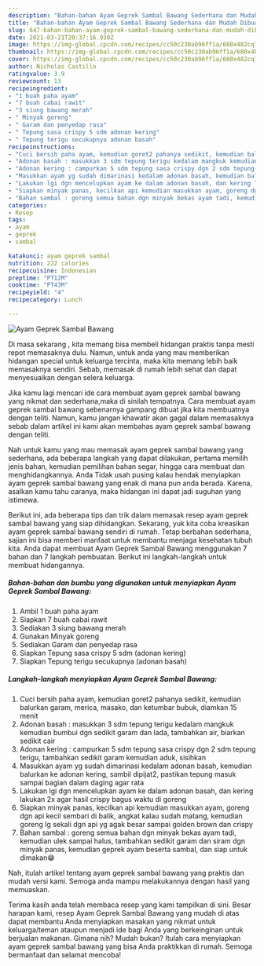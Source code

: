 ```yaml
---
description: "Bahan-bahan Ayam Geprek Sambal Bawang Sederhana dan Mudah Dibuat"
title: "Bahan-bahan Ayam Geprek Sambal Bawang Sederhana dan Mudah Dibuat"
slug: 647-bahan-bahan-ayam-geprek-sambal-bawang-sederhana-dan-mudah-dibuat
date: 2021-03-21T20:37:16.930Z
image: https://img-global.cpcdn.com/recipes/cc50c230ab96ff1a/680x482cq70/ayam-geprek-sambal-bawang-foto-resep-utama.jpg
thumbnail: https://img-global.cpcdn.com/recipes/cc50c230ab96ff1a/680x482cq70/ayam-geprek-sambal-bawang-foto-resep-utama.jpg
cover: https://img-global.cpcdn.com/recipes/cc50c230ab96ff1a/680x482cq70/ayam-geprek-sambal-bawang-foto-resep-utama.jpg
author: Nicholas Castillo
ratingvalue: 3.9
reviewcount: 13
recipeingredient:
- "1 buah paha ayam"
- "7 buah cabai rawit"
- "3 siung bawang merah"
- " Minyak goreng"
- " Garam dan penyedap rasa"
- " Tepung sasa crispy 5 sdm adonan kering"
- " Tepung terigu secukupnya adonan basah"
recipeinstructions:
- "Cuci bersih paha ayam, kemudian goret2 pahanya sedikit, kemudian balurkan garam, merica, masako, dan ketumbar bubuk, diamkan 15 menit"
- "Adonan basah : masukkan 3 sdm tepung terigu kedalam mangkuk kemudian bumbui dgn sedikit garam dan lada, tambahkan air, biarkan sedikit cair"
- "Adonan kering : campurkan 5 sdm tepung sasa crispy dgn 2 sdm tepung terigu, tambahkan sedikit garam kemudian aduk, sisihkan"
- "Masukkan ayam yg sudah dimarinasi kedalam adonan basah, kemudian balurkan ke adonan kering, sambil dipijat2, pastikan tepung masuk sampai bagian dalam daging agar rata"
- "Lakukan lgi dgn mencelupkan ayam ke dalam adonan basah, dan kering lakukan 2x agar hasil crispy bagus waktu di goreng"
- "Siapkan minyak panas, kecilkan api kemudian masukkan ayam, goreng dgn api kecil sembari di balik, angkat kalau sudah matang, kemudian goreng lg sekali dgn api yg agak besar sampai golden brown dan crispy"
- "Bahan sambal : goreng semua bahan dgn minyak bekas ayam tadi, kemudian ulek sampai halus, tambahkan sedikit garam dan siram dgn minyak panas, kemudian geprek ayam beserta sambal, dan siap untuk dimakan😁"
categories:
- Resep
tags:
- ayam
- geprek
- sambal

katakunci: ayam geprek sambal 
nutrition: 222 calories
recipecuisine: Indonesian
preptime: "PT12M"
cooktime: "PT43M"
recipeyield: "4"
recipecategory: Lunch

---
```



![Ayam Geprek Sambal Bawang](https://img-global.cpcdn.com/recipes/cc50c230ab96ff1a/680x482cq70/ayam-geprek-sambal-bawang-foto-resep-utama.jpg)

Di masa  sekarang , kita memang bisa membeli hidangan praktis tanpa mesti repot memasaknya dulu. Namun, untuk anda yang mau memberikan hidangan special untuk keluarga tercinta, maka kita memang lebih baik memasaknya sendiri. Sebab, memasak di rumah lebih sehat dan dapat menyesuaikan dengan selera keluarga.

Jika kamu lagi mencari ide cara membuat ayam geprek sambal bawang yang nikmat dan sederhana,maka di sinilah tempatnya. Cara membuat ayam geprek sambal bawang  sebenarnya gampang dibuat jika kita membuatnya dengan teliti. Namun, kamu jangan khawatir akan gagal dalam memasaknya 
sebab dalam artikel ini kami akan membahas ayam geprek sambal bawang dengan teliti.  



Nah untuk kamu yang mau memasak ayam geprek sambal bawang yang sederhana, ada beberapa langkah yang dapat dilakukan, pertama memilih jenis bahan, kemudian pemilihan bahan segar, hingga cara membuat dan menghidangkannya. Anda Tidak usah pusing kalau hendak menyiapkan ayam geprek sambal bawang yang enak di mana pun anda berada. Karena, asalkan kamu  tahu caranya, maka hidangan ini dapat jadi suguhan yang istimewa.

Berikut ini, ada beberapa tips dan trik dalam memasak resep ayam geprek sambal bawang yang siap dihidangkan. Sekarang, yuk kita coba kreasikan ayam geprek sambal bawang sendiri di rumah. Tetap berbahan sederhana, sajian ini bisa memberi manfaat untuk membantu menjaga kesehatan tubuh kita. Anda dapat membuat Ayam Geprek Sambal Bawang menggunakan 7 bahan dan 7 langkah pembuatan. Berikut ini langkah-langkah untuk membuat hidangannya.

<!--inarticleads1-->

##### Bahan-bahan dan bumbu yang digunakan untuk menyiapkan Ayam Geprek Sambal Bawang:

1. Ambil 1 buah paha ayam
1. Siapkan 7 buah cabai rawit
1. Sediakan 3 siung bawang merah
1. Gunakan  Minyak goreng
1. Sediakan  Garam dan penyedap rasa
1. Siapkan  Tepung sasa crispy 5 sdm (adonan kering)
1. Siapkan  Tepung terigu secukupnya (adonan basah)




<!--inarticleads2-->

##### Langkah-langkah menyiapkan Ayam Geprek Sambal Bawang:

1. Cuci bersih paha ayam, kemudian goret2 pahanya sedikit, kemudian balurkan garam, merica, masako, dan ketumbar bubuk, diamkan 15 menit
1. Adonan basah : masukkan 3 sdm tepung terigu kedalam mangkuk kemudian bumbui dgn sedikit garam dan lada, tambahkan air, biarkan sedikit cair
1. Adonan kering : campurkan 5 sdm tepung sasa crispy dgn 2 sdm tepung terigu, tambahkan sedikit garam kemudian aduk, sisihkan
1. Masukkan ayam yg sudah dimarinasi kedalam adonan basah, kemudian balurkan ke adonan kering, sambil dipijat2, pastikan tepung masuk sampai bagian dalam daging agar rata
1. Lakukan lgi dgn mencelupkan ayam ke dalam adonan basah, dan kering lakukan 2x agar hasil crispy bagus waktu di goreng
1. Siapkan minyak panas, kecilkan api kemudian masukkan ayam, goreng dgn api kecil sembari di balik, angkat kalau sudah matang, kemudian goreng lg sekali dgn api yg agak besar sampai golden brown dan crispy
1. Bahan sambal : goreng semua bahan dgn minyak bekas ayam tadi, kemudian ulek sampai halus, tambahkan sedikit garam dan siram dgn minyak panas, kemudian geprek ayam beserta sambal, dan siap untuk dimakan😁




Nah, itulah artikel tentang  ayam geprek sambal bawang  yang praktis dan mudah versi kami. Semoga anda mampu melakukannya dengan hasil yang memuaskan. 

Terima kasih anda telah membaca resep yang kami tampilkan di sini. Besar harapan kami, resep  Ayam Geprek Sambal Bawang yang mudah di atas dapat membantu Anda menyiapkan masakan yang nikmat untuk keluarga/teman ataupun menjadi ide bagi Anda yang berkeinginan untuk berjualan makanan. Gimana nih? Mudah bukan? Itulah cara menyiapkan ayam geprek sambal bawang yang bisa Anda praktikkan di rumah. Semoga bermanfaat dan selamat mencoba!

